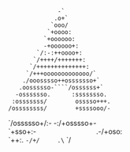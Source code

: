                   -`                     
                 .o+`                    
                `ooo/                    
               `+oooo:                   
              `+oooooo:                  
              -+oooooo+:                 
            `/:-:++oooo+:                
           `/++++/+++++++:               
          `/++++++++++++++:              
         `/+++ooooooooooooo/`            
        ./ooosssso++osssssso+`           
       .oossssso-````/ossssss+`          
      -osssssso.      :ssssssso.         
     :osssssss/        osssso+++.        
    /ossssssss/        +ssssooo/-        
  \`/ossssso+/:-        -:/+osssso+-      
 \`+sso+:-`                 `.-/+oso:     
\`++:.                           `-/+/    
.\`                                 `/    
